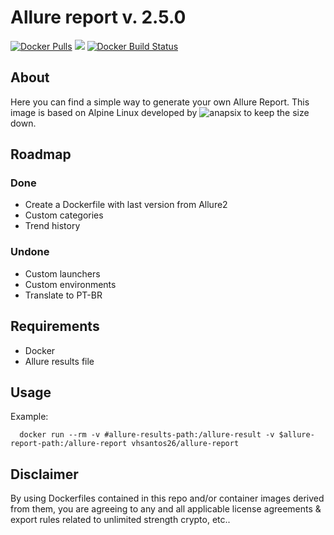 # Allure report v. 2.5.0

[![Docker Pulls](https://img.shields.io/docker/pulls/vhsantos26/allure-report.svg)](https://hub.docker.com/r/vhsantos26/allure-report/) [![](https://images.microbadger.com/badges/image/vhsantos26/allure-report:latest.svg)](https://microbadger.com/images/vhsantos26/allure-report:latest) [![Docker Build Status](https://img.shields.io/docker/build/vhsantos26/allure-report.svg)](https://hub.docker.com/r/vhsantos26/allure-report/)

## About

Here you can find a simple way to generate your own Allure Report. This image is based on Alpine Linux developed by ![anapsix](https://hub.docker.com/r/anapsix/) to keep the size down.

## Roadmap

### Done

- Create a Dockerfile with last version from Allure2
- Custom categories
- Trend history

### Undone

- Custom launchers
- Custom environments
- Translate to PT-BR

## Requirements

- Docker
- Allure results file

## Usage

Example: 

```docker
  docker run --rm -v #allure-results-path:/allure-result -v $allure-report-path:/allure-report vhsantos26/allure-report
```

## Disclaimer

By using Dockerfiles contained in this repo and/or container images derived from them, you are agreeing to any and all applicable license agreements & export rules related to unlimited strength crypto, etc..